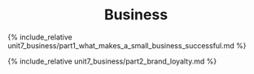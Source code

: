 <center>
    <h1> Business </h1>
</center>

{% include_relative unit7_business/part1_what_makes_a_small_business_successful.md %}

{% include_relative unit7_business/part2_brand_loyalty.md %}